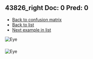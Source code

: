 ## 43826_right Doc: 0 Pred: 0
- [Back to confusion matrix](https://github.com/juliandewit/kaggle_retinopathy/blob/master/matrix.md)
- [Back to list](https://github.com/juliandewit/kaggle_retinopathy/blob/master/lists/00/list.md)
- [Next example in list](https://github.com/juliandewit/kaggle_retinopathy/blob/master/lists/00/43/43827_left.md)

![Eye](https://retinopaty.blob.core.windows.net/size1024/43826_right_0.jpeg)

### 

![Eye]()
